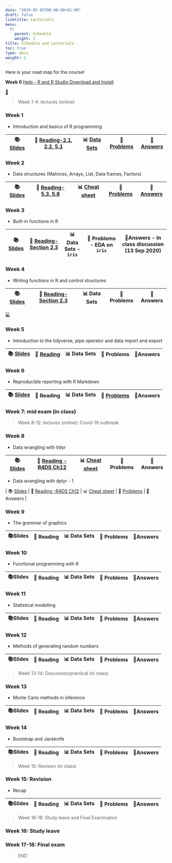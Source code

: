 ```yaml
---
date: "2019-05-05T00:00:00+01:00"
draft: false
linktitle: Lectorials
menu:
  r:
    parent: Schedule 
    weight: 1
title: Schedule and Lectorials
toc: true
type: docs
weight: 1
---
```


Here is your road map for the course!

**Week 0**  [Help - R and R Studio Download and Install](https://edify-thiyanga.netlify.app/installation/)

[📗](/Slides/2020s1STA5173_0/l0.html)

> Week 1-4: lectures (online)

### Week 1

- Introduction and basics of R programming

   

| 📚[Slides](/Slides/2020s1STA5173_0/l1.html)  	| 📒 [Reading-2.1, 2.2, 5.1](https://rstudio-education.github.io/hopr/basics.html)  	| 📊 [Data Sets](https://www.who.int/docs/default-source/coronaviruse/situation-reports/20200210-sitrep-21-ncov.pdf?sfvrsn=947679ef_2) 	| 📎 [Problems](https://thiyanga.netlify.app/slides/2020s1sta5173_0/l1#61) 	| 🔖[Answers](/Slides/2020s1STA5173_0/Answers/Week1Answers.pdf) |
|:-:	|:-:	|:-:	|:-:	|:-:	|


### Week 2

- Data structures (Matrices, Arrays, List, Data frames, Factors)

| 📚[Slides](/Slides/2020s1STA5173_0/l2.html) 	| 📒 [Reading-5.3, 5.8](https://rstudio-education.github.io/hopr/r-objects.html#matrices)  	| 📊 [Cheat sheet](https://hellor.netlify.app/cheatsheets/baser.pdf) 	| 📎 [Problems](/Slides/2020s1STA5173_0/MSc_tutorials/Tutorial1_Questions_MSC_2020.pdf) 	| 🔖 [Answers](/Slides/2020s1STA5173_0/MSc_tutorials/Tutorial1_Ans_MSC_2020.pdf) |
|:-:	|:-:	|:-:	|:-:	|:-:	|

### Week 3

- Built-in functions in R

| 📚[Slides](/Slides/2020s1STA5173_0/l3.html)   	| 📒 [Reading-Section 2.3](https://rstudio-education.github.io/hopr/basics.html#functions)  	| 📊 Data Sets - `iris`	| 📎 Problems - EDA on `iris` 	| 🔖Answers - In class discussion (13 Sep 2020)|
|:-:	|:-:	|:-:	|:-:	|:-:	|

### Week 4

- Writing functions in R and control structures

| 📚[Slides](/Slides/2020s1STA5173_0/l4.html)   	| 📒 [Reading-Section 2.3](https://rstudio-education.github.io/hopr/basics.html#functions) 	| 📊 Data Sets 	| 📎 Problems 	| 🔖Answers |
|:-:	|:-:	|:-:	|:-:	|:-:	|

[💻](/Slides/2020s1STA5173_0/inclassanswers/l4ans.pdf)


### Week 5

- Introduction to the tidyverse, pipe operator and data import and export

| 📚 [Slides](/Slides/2020s1STA5173_0/l5.html)  	| 📒 [Reading](https://r4ds.had.co.nz/introduction.html)  	| 📊 Data Sets 	| 📎 Problems 	| 🔖Answers |
|:-:	|:-:	|:-:	|:-:	|:-:	|



### Week 6

- Reproducible reporting with R Markdown

| 📚 [Slides](/Slides/2020s1STA5173_0/l6.html) 	| 📒 Reading  	| 📊 Data Sets 	| 📎 [Problems](/Slides/2020s1STA5173_0/l6_problems.html)  	| 🔖Answers |
|:-:	|:-:	|:-:	|:-:	|:-:	|



### Week 7: mid exam  (in class)


> Week 8-12:  lectures (online): Covid-19 outbreak

### Week 8

- Data wrangling with tidyr 

| 📚 [Slides](/Slides/2020s1STA5173_0/l7_reshape_data.html)  	| 📒 [Reading -R4DS Ch12](https://r4ds.had.co.nz/tidy-data.html) 	| 📊 [Cheat sheet](https://hellor.netlify.app/cheatsheets/data-wrangling-cheatsheet.pdf)	| 📎 Problems 	| 🔖Answers |
|:-:	|:-:	|:-:	|:-:	|:-:	|

- Data wrangling with dplyr - 1

| 📚 [Slides](/Slides/2020s1STA5173_0/l7_data_manipulation_with_dplyr.html)  	| 📒 [Reading -R4DS Ch12](https://r4ds.had.co.nz/tidy-data.html) 	| 📊 [Cheat sheet](https://hellor.netlify.app/cheatsheets/data-wrangling-cheatsheet.pdf)	| 📎 [Problems](https://hellor.netlify.app/problems/DataWrangling_Tutorial.pdf) 	| 🔖Answers |


### Week 9

- The grammar of graphics

| 📚Slides  	| 📒 Reading  	| 📊 Data Sets 	| 📎 Problems 	| 🔖Answers |
|:-:	|:-:	|:-:	|:-:	|:-:	|


### Week 10

- Functional programming with R

| 📚Slides  	| 📒 Reading  	| 📊 Data Sets 	| 📎 Problems 	| 🔖Answers |
|:-:	|:-:	|:-:	|:-:	|:-:	|


### Week 11

- Statistical modelling

| 📚Slides  	| 📒 Reading  	| 📊 Data Sets 	| 📎 Problems 	| 🔖Answers |
|:-:	|:-:	|:-:	|:-:	|:-:	|

### Week 12

- Methods of generating random numbers

| 📚Slides  	| 📒 Reading  	| 📊 Data Sets 	| 📎 Problems 	| 🔖Answers |
|:-:	|:-:	|:-:	|:-:	|:-:	|


> Week 13-14:  Discussion/practical (in class)

### Week 13

- Monte Carlo methods in inference

| 📚Slides  	| 📒 Reading  	| 📊 Data Sets 	| 📎 Problems 	| 🔖Answers |
|:-:	|:-:	|:-:	|:-:	|:-:	|

### Week 14

- Bootstrap and Jackknife

| 📚Slides  	| 📒 Reading  	| 📊 Data Sets 	| 📎 Problems 	| 🔖Answers |
|:-:	|:-:	|:-:	|:-:	|:-:	|



> Week 15: Revision (in class)

### Week 15: Revision

- Recap

| 📚Slides  	| 📒 Reading  	| 📊 Data Sets 	| 📎 Problems 	| 🔖Answers |
|:-:	|:-:	|:-:	|:-:	|:-:	|
> Week 16-18: Study leave and Final Examination

### Week 16: Study leave



### Week 17-18: Final exam

> END
